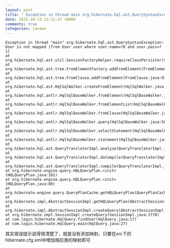 ```yaml
---
layout: post
title: " Exception in thread main org.hibernate.hql.ast.QuerySyntaxException: User is not mapped [from User"
date: 2015-10-13 13:11:47 +0800
comments: true
categories: javaee
---
```

	Exception in thread "main" org.hibernate.hql.ast.QuerySyntaxException: User is not mapped [from User user where user.name=?0 and user.pass=?1]
	at org.hibernate.hql.ast.util.SessionFactoryHelper.requireClassPersister(SessionFactoryHelper.java:180)
	at org.hibernate.hql.ast.tree.FromElementFactory.addFromElement(FromElementFactory.java:111)
	at org.hibernate.hql.ast.tree.FromClause.addFromElement(FromClause.java:93)
	at org.hibernate.hql.ast.HqlSqlWalker.createFromElement(HqlSqlWalker.java:322)
	at org.hibernate.hql.antlr.HqlSqlBaseWalker.fromElement(HqlSqlBaseWalker.java:3441)
	at org.hibernate.hql.antlr.HqlSqlBaseWalker.fromElementList(HqlSqlBaseWalker.java:3325)
	at org.hibernate.hql.antlr.HqlSqlBaseWalker.fromClause(HqlSqlBaseWalker.java:733)
	at org.hibernate.hql.antlr.HqlSqlBaseWalker.query(HqlSqlBaseWalker.java:584)
	at org.hibernate.hql.antlr.HqlSqlBaseWalker.selectStatement(HqlSqlBaseWalker.java:301)
	at org.hibernate.hql.antlr.HqlSqlBaseWalker.statement(HqlSqlBaseWalker.java:244)
	at org.hibernate.hql.ast.QueryTranslatorImpl.analyze(QueryTranslatorImpl.java:254)
	at org.hibernate.hql.ast.QueryTranslatorImpl.doCompile(QueryTranslatorImpl.java:185)
	at org.hibernate.hql.ast.QueryTranslatorImpl.compile(QueryTranslatorImpl.java:136)
	at org.hibernate.engine.query.HQLQueryPlan.<init>(HQLQueryPlan.java:101)
	at org.hibernate.engine.query.HQLQueryPlan.<init>(HQLQueryPlan.java:80)
	at org.hibernate.engine.query.QueryPlanCache.getHQLQueryPlan(QueryPlanCache.java:124)
	at org.hibernate.impl.AbstractSessionImpl.getHQLQueryPlan(AbstractSessionImpl.java:156)
	at org.hibernate.impl.AbstractSessionImpl.createQuery(AbstractSessionImpl.java:135)
	at org.hibernate.impl.SessionImpl.createQuery(SessionImpl.java:1770)
	at com.login.hibernate.HqlQuery.findUser(HqlQuery.java:17)
	at com.login.hibernate.HqlQuery.main(HqlQuery.java:27)

其实错误提示说得很清楚了，就是没有添加映射，只要在src下的hibernate.cfg.xml中增加相应类的映射即可
	